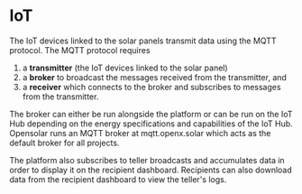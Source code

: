 # IoT

The IoT devices linked to the solar panels transmit data using the MQTT protocol. The MQTT protocol requires 

1. a **transmitter** \(the IoT devices linked to the solar panel\)
2. a **broker** to broadcast the messages received from the transmitter, and
3. a **receiver** which connects to the broker and subscribes to messages from the transmitter.

The broker can either be run alongside the platform or can be run on the IoT Hub depending on the energy specifications and capabilities of the IoT Hub. Opensolar runs an MQTT broker at mqtt.openx.solar which acts as the default broker for all projects.  
  
The platform also subscribes to teller broadcasts and accumulates data in order to display it on the recipient dashboard. Recipients can also download data from the recipient dashboard to view the teller's logs.

